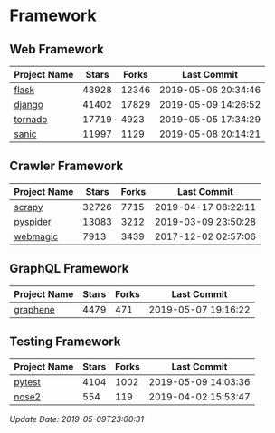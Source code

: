 # Framework

## Web Framework

| Project Name | Stars | Forks | Last Commit |
| ------------ | ----- | ----- | ----------- |
| [flask](https://github.com/pallets/flask) | 43928 | 12346 | 2019-05-06 20:34:46 |
| [django](https://github.com/django/django) | 41402 | 17829 | 2019-05-09 14:26:52 |
| [tornado](https://github.com/tornadoweb/tornado) | 17719 | 4923 | 2019-05-05 17:34:29 |
| [sanic](https://github.com/huge-success/sanic) | 11997 | 1129 | 2019-05-08 20:14:21 |

## Crawler Framework

| Project Name | Stars | Forks | Last Commit |
| ------------ | ----- | ----- | ----------- |
| [scrapy](https://github.com/scrapy/scrapy) | 32726 | 7715 | 2019-04-17 08:22:11 |
| [pyspider](https://github.com/binux/pyspider) | 13083 | 3212 | 2019-03-09 23:50:28 |
| [webmagic](https://github.com/code4craft/webmagic) | 7913 | 3439 | 2017-12-02 02:57:06 |

## GraphQL Framework

| Project Name | Stars | Forks | Last Commit |
| ------------ | ----- | ----- | ----------- |
| [graphene](https://github.com/graphql-python/graphene) | 4479 | 471 | 2019-05-07 19:16:22 |

## Testing Framework

| Project Name | Stars | Forks | Last Commit |
| ------------ | ----- | ----- | ----------- |
| [pytest](https://github.com/pytest-dev/pytest) | 4104 | 1002 | 2019-05-09 14:03:36 |
| [nose2](https://github.com/nose-devs/nose2) | 554 | 119 | 2019-04-02 15:53:47 |

*Update Date: 2019-05-09T23:00:31*